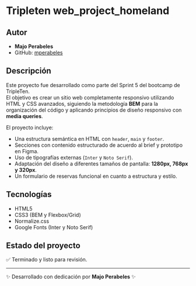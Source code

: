 # Tripleten web_project_homeland

## Autor

- **Majo Perabeles**
- GitHub: [mperabeles](https://github.com/mperabeles)

## Descripción

Este proyecto fue desarrollado como parte del Sprint 5 del bootcamp de TripleTen.  
El objetivo es crear un sitio web completamente responsivo utilizando HTML y CSS avanzados, siguiendo la metodología **BEM** para la organización del código y aplicando principios de diseño responsivo con **media queries**.

El proyecto incluye:

- Una estructura semántica en HTML con `header`, `main` y `footer`.
- Secciones con contenido estructurado de acuerdo al brief y prototipo en Figma.
- Uso de tipografías externas (`Inter` y `Noto Serif`).
- Adaptación del diseño a diferentes tamaños de pantalla: **1280px, 768px y 320px**.
- Un formulario de reservas funcional en cuanto a estructura y estilo.

## Tecnologías

- HTML5
- CSS3 (BEM y Flexbox/Grid)
- Normalize.css
- Google Fonts (Inter y Noto Serif)

## Estado del proyecto

✅ Terminado y listo para revisión.

---

✨ Desarrollado con dedicación por **Majo Perabeles** ✨
